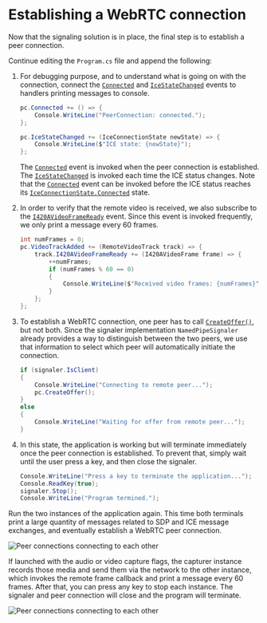 # Establishing a WebRTC connection

Now that the signaling solution is in place, the final step is to establish a peer connection.

Continue editing the `Program.cs` file and append the following:

1. For debugging purpose, and to understand what is going on with the connection, connect the [`Connected`](xref:Microsoft.MixedReality.WebRTC.PeerConnection.Connected) and [`IceStateChanged`](xref:Microsoft.MixedReality.WebRTC.PeerConnection.IceStateChanged) events to handlers printing messages to console.

   ```cs
   pc.Connected += () => {
       Console.WriteLine("PeerConnection: connected.");
   };

   pc.IceStateChanged += (IceConnectionState newState) => {
       Console.WriteLine($"ICE state: {newState}");
   };
   ```

   The [`Connected`](xref:Microsoft.MixedReality.WebRTC.PeerConnection.Connected) event is invoked when the peer connection is established. The [`IceStateChanged`](xref:Microsoft.MixedReality.WebRTC.PeerConnection.IceStateChanged) is invoked each time the ICE status changes. Note that the [`Connected`](xref:Microsoft.MixedReality.WebRTC.PeerConnection.Connected) event can be invoked before the ICE status reaches its [`IceConnectionState.Connected`](xref:Microsoft.MixedReality.WebRTC.IceConnectionState) state.

2. In order to verify that the remote video is received, we also subscribe to the [`I420AVideoFrameReady`](xref:Microsoft.MixedReality.WebRTC.RemoteVideoTrack.I420AVideoFrameReady) event. Since this event is invoked frequently, we only print a message every 60 frames.

   ```cs
   int numFrames = 0;
   pc.VideoTrackAdded += (RemoteVideoTrack track) => {
       track.I420AVideoFrameReady += (I420AVideoFrame frame) => {
           ++numFrames;
           if (numFrames % 60 == 0)
           {
               Console.WriteLine($"Received video frames: {numFrames}");
           }
       };
   };
   ```

3. To establish a WebRTC connection, one peer has to call [`CreateOffer()`](xref:Microsoft.MixedReality.WebRTC.PeerConnection.CreateOffer), but not both. Since the signaler implementation `NamedPipeSignaler` already provides a way to distinguish between the two peers, we use that information to select which peer will automatically initiate the connection.

   ```cs
   if (signaler.IsClient)
   {
       Console.WriteLine("Connecting to remote peer...");
       pc.CreateOffer();
   }
   else
   {
       Console.WriteLine("Waiting for offer from remote peer...");
   }
   ```

4. In this state, the application is working but will terminate immediately once the peer connection is established. To prevent that, simply wait until the user press a key, and then close the signaler.

   ```cs
   Console.WriteLine("Press a key to terminate the application...");
   Console.ReadKey(true);
   signaler.Stop();
   Console.WriteLine("Program termined.");
   ```

Run the two instances of the application again. This time both terminals print a large quantity of messages related to SDP and ICE message exchanges, and eventually establish a WebRTC peer connection.

![Peer connections connecting to each other](cs6.png)

If launched with the audio or video capture flags, the capturer instance records those media and send them via the network to the other instance, which invokes the remote frame callback and print a message every 60 frames. After that, you can press any key to stop each instance. The signaler and peer connection will close and the program will terminate.

![Peer connections connecting to each other](cs7.png)
